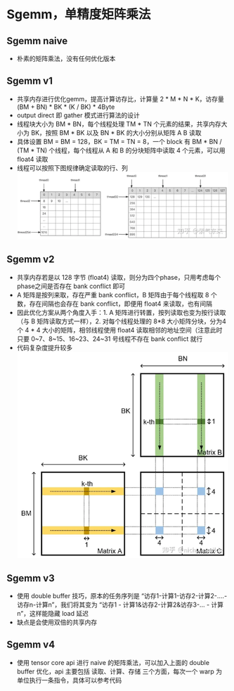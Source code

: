 # Sgemm，单精度矩阵乘法

## Sgemm naive
* 朴素的矩阵乘法，没有任何优化版本

## Sgemm v1
* 共享内存进行优化gemm，提高计算访存比，计算量 2 * M * N * K，访存量 (BM + BN) * BK * (K / BK) * 4Byte
* output direct 即 gather 模式进行算法的设计
* 线程块大小为 BM * BN，每个线程处理 TM * TN 个元素的结果，共享内存大小为 BK，按照 BM * BK 以及 BN * BK 的大小分别从矩阵 A B 读取
* 具体设置 BM = BM = 128，BK = TM = TN = 8，一个 block 有 BM * BN / (TM * TN) 个线程，每个线程从 A 和 B 的分块矩阵中读取 4 个元素，可以用 float4 读取
* 线程可以按照下图规律确定读取的行、列
![元素访问模式](./imgs/access.webp)

## Sgemm v2
* 共享内存若是以 128 字节 (float4) 读取，则分为四个phase，只用考虑每个phase之间是否存在 bank conflict 即可
* A 矩阵是按列来取，存在严重 bank conflict，B 矩阵由于每个线程取 8 个数，存在间隔也会存在 bank conflict，即便用 float4 来读取，也有间隔
* 因此优化方案从两个角度入手：1. A 矩阵进行转置，按列读取也变为按行读取（与 B 矩阵读取方式一样），2. 对每个线程处理的 8*8 大小矩阵分块，分为4个 4 * 4 大小的矩阵，相邻线程使用 float4 读取相邻的地址空间（注意此时只要 0\~7、8\~15、16\~23、24\~31 号线程不存在 bank conflict 就行
* 代码复杂度提升较多
![](./imgs/avoid_back_conflict.webp)

## Sgemm v3
* 使用 double buffer 技巧，原本的任务序列是 “访存1-计算1-访存2-计算2-....-访存n-计算n”，我们将其变为 “访存1  -  计算1&访存2-计算2&访存3-...  -  计算n”，这样能隐藏 load 延迟
* 缺点是会使用双倍的共享内存

## Sgemm v4
* 使用 tensor core api 进行 naive 的矩阵乘法，可以加入上面的 double buffer 优化，api 主要包括 读取、计算、存储 三个方面，每次一个 warp 为单位执行一条指令，具体可以参考代码